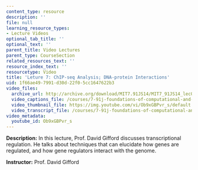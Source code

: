```yaml
---
content_type: resource
description: ''
file: null
learning_resource_types:
- Lecture Videos
optional_tab_title: ''
optional_text: ''
parent_title: Video Lectures
parent_type: CourseSection
related_resources_text: ''
resource_index_text: ''
resourcetype: Video
title: 'Leture 7: ChIP-seq Analysis; DNA-protein Interactions'
uid: 1f66ae49-7991-d30d-22f0-5cc1647622b3
video_files:
  archive_url: http://archive.org/download/MIT7.91JS14/MIT7_91JS14_lec07_300k.mp4
  video_captions_file: /courses/7-91j-foundations-of-computational-and-systems-biology-spring-2014/a79b63ddb4f75fa58ab286aeb12f2b7f_Ob9xGBPvr_s.vtt
  video_thumbnail_file: https://img.youtube.com/vi/Ob9xGBPvr_s/default.jpg
  video_transcript_file: /courses/7-91j-foundations-of-computational-and-systems-biology-spring-2014/18c5826f6d3976ff54ba7e7cc511b890_Ob9xGBPvr_s.pdf
video_metadata:
  youtube_id: Ob9xGBPvr_s
---
```


**Description:** In this lecture, Prof. David Gifford discusses transcriptional regulation. He talks about techniques that can elucidate how genes are regulated, and how gene regulators interact with the genome.

**Instructor:** Prof. David Gifford